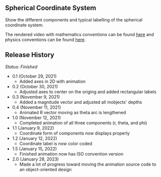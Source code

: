 ## Spherical Coordinate System
Show the different components and typical labelling of the spherical coordinate system.

The rendered video with mathematics conventions can be found [here](https://youtu.be/CC-WRPpQ1so) and physics conventions can be found [here](https://youtu.be/tiqB7N-HII0).

## Release History
*Status: Finished*
* 0.1 (October 29, 2021)
    * Added axes in 2D with animation
* 0.2 (October 30, 2021)
	* Adjusted axes to center on the origing and added rectangular labels
* 0.3 (November 9, 2021)
	* Added a magnitude vector and adjusted all mobjects' depths
* 0.4 (November 11, 2021)
	* Animated R vector moving as theta arc is lengthened
* 1.0 (November 12, 2021)
	* Completed animation of all three components (r, theta, and phi)
* 1.1 (January 9, 2022)
	* Coordinate form of components now displays properly
* 1.2 (January 12, 2022)
	* Coordinate label is now color coded
* 1.5 (January 15, 2022)
	* Finished animation now has ISO convention version
* 2.0 (January 28, 2023)
    * Made a lot of progress toward moving the animation source code to an object-oriented design
